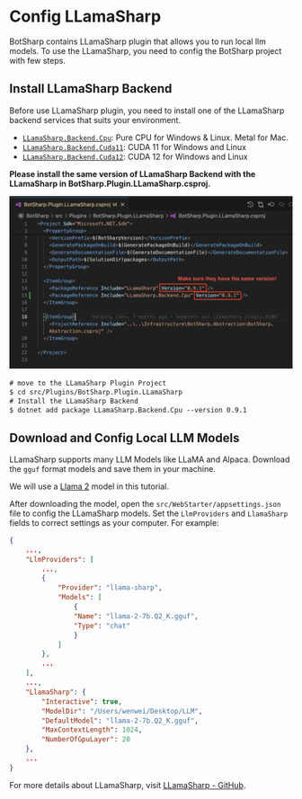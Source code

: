 # Config LLamaSharp

BotSharp contains LLamaSharp plugin that allows you to run local llm models. To use the LLamaSharp, you need to config the BotSharp project with few steps.

## Install LLamaSharp Backend

Before use LLamaSharp plugin, you need to install one of the LLamaSharp backend services that suits your environment.

- [`LLamaSharp.Backend.Cpu`](https://www.nuget.org/packages/LLamaSharp.Backend.Cpu): Pure CPU for Windows & Linux. Metal for Mac.
- [`LLamaSharp.Backend.Cuda11`](https://www.nuget.org/packages/LLamaSharp.Backend.Cuda11): CUDA 11 for Windows and Linux
- [`LLamaSharp.Backend.Cuda12`](https://www.nuget.org/packages/LLamaSharp.Backend.Cuda12): CUDA 12 for Windows and Linux

**Please install the same version of LLamaSharp Backend with the LLamaSharp in BotSharp.Plugin.LLamaSharp.csproj.**

![Check LLamaSharp Version](assets/check-llamasharp-version.png)

```shell
# move to the LLamaSharp Plugin Project
$ cd src/Plugins/BotSharp.Plugin.LLamaSharp
# Install the LLamaSharp Backend
$ dotnet add package LLamaSharp.Backend.Cpu --version 0.9.1
```

## Download and Config Local LLM Models

LLamaSharp supports many LLM Models like LLaMA and Alpaca. Download the `gguf` format models and save them in your machine.

We will use a [Llama 2](https://huggingface.co/TheBloke/llama-2-7B-Guanaco-QLoRA-GGUF) model in this tutorial.

After downloading the model, open the `src/WebStarter/appsettings.json` file to config the LLamaSharp models. Set the `LlmProviders` and `LlamaSharp` fields to correct settings as your computer. For example:

```json
{
    ...,
    "LlmProviders": [
        ...,
        {
            "Provider": "llama-sharp",
            "Models": [
                {
                "Name": "llama-2-7b.Q2_K.gguf",
                "Type": "chat"
                }
            ]
        },
        ...
    ],
    ...,
    "LlamaSharp": {
        "Interactive": true,
        "ModelDir": "/Users/wenwei/Desktop/LLM",
        "DefaultModel": "llama-2-7b.Q2_K.gguf",
        "MaxContextLength": 1024,
        "NumberOfGpuLayer": 20
    },
    ...
}
```

For more details about LLamaSharp, visit [LLamaSharp - GitHub](https://github.com/SciSharp/LLamaSharp).
